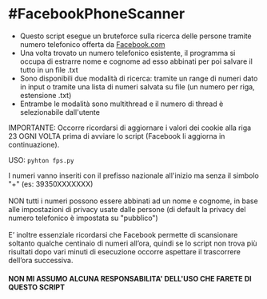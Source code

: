 <h1 id="facebookphonescanner"><b>#FacebookPhoneScanner</b></h1>

<ul>
<li>Questo script esegue un bruteforce sulla ricerca delle persone tramite numero telefonico offerta da <a href="http://www.facebook.com">Facebook.com</a></li>
<li>Una volta trovato un numero telefonico esistente, il programma si occupa di estrarre nome e cognome ad esso abbinati per poi salvare il tutto in un file .txt</li>
<li>Sono disponibili due modalità di ricerca: tramite un range di numeri dato in input o tramite una lista di numeri salvata su file (un numero per riga, estensione .txt)</li>
<li>Entrambe le modalità sono multithread e il numero di thread è selezionabile dall'utente</li>
</ul>

<p>IMPORTANTE: Occorre ricordarsi di aggiornare i valori dei cookie alla riga 23 OGNI VOLTA prima di avviare lo script (Facebook li aggiorna in continuazione).</p>

<p>USO:  <code>pyhton fps.py</code></p>

<p>I numeri vanno inseriti con il prefisso nazionale all'inizio ma senza il simbolo "+" (es: 39350XXXXXXX)<br /><br />
NON tutti i numeri possono essere abbinati ad un nome e cognome, in base alle impostazioni di privacy usate dalle persone (di default la privacy del numero telefonico è impostata su "pubblico")<br /><br />
E’ inoltre essenziale ricordarsi che Facebook permette di scansionare soltanto qualche centinaio di numeri all’ora, quindi se lo script non trova più risultati dopo vari minuti di esecuzione occorre aspettare il trascorrere dell’ora successiva.</p>

<h4>NON MI ASSUMO ALCUNA RESPONSABILITA' DELL'USO CHE FARETE DI QUESTO SCRIPT</h4>
